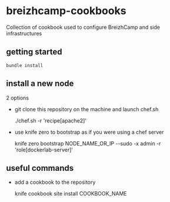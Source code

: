 # breizhcamp-cookbooks

Collection of cookbook used to configure BreizhCamp and side infrastructures

## getting started

	bundle install


## install a new node

2 options
* git clone this repository on the machine and launch chef.sh

	./chef.sh -r 'recipe[apache2]'

* use knife zero to bootstrap as if you were using a chef server

    knife zero bootstrap NODE_NAME_OR_IP --sudo -x admin -r 'role[dockerlab-server]'

## useful commands

* add a cookbook to the repository

	knife cookbook site install COOKBOOK_NAME

